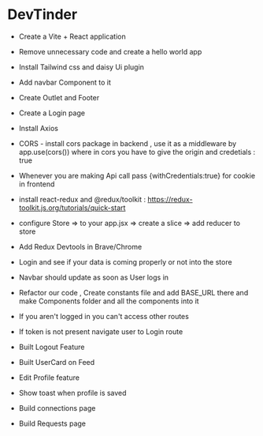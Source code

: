 # DevTinder 

- Create a Vite + React application
- Remove unnecessary code and create a hello world app
- Install Tailwind css and daisy Ui plugin
- Add navbar Component to it
- Create Outlet and Footer
- Create a Login page
- Install Axios
- CORS - install cors package in backend , use it as a middleware by app.use(cors()) where in cors you have to give the origin and credetials : true 
- Whenever you are making Api call pass {withCredentials:true} for cookie in frontend
- install react-redux and @redux/toolkit : https://redux-toolkit.js.org/tutorials/quick-start
- configure Store =><Provider store={appStore}> to  your app.jsx => create a slice => add reducer to store

- Add Redux Devtools in Brave/Chrome
- Login and see if your data is coming properly or not into the store
- Navbar should update as soon as User logs in 
- Refactor our code , Create constants file and add BASE_URL there and make Components folder and all the components into it
- If you aren't logged in you can't access other routes
- If token is not present navigate user to Login route

- Built Logout Feature
- Built UserCard on Feed
- Edit Profile feature
- Show toast when profile is saved

- Build connections page
- Build Requests page



